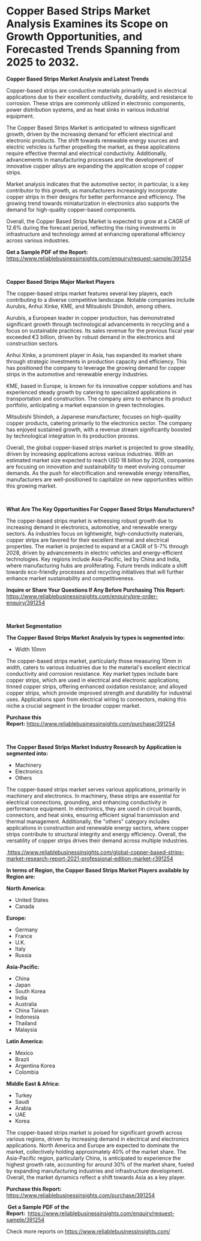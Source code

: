<p><h1>Copper Based Strips Market Analysis Examines its Scope on Growth Opportunities, and Forecasted Trends Spanning from 2025 to 2032.</h1></p><p><strong>Copper Based Strips Market Analysis and Latest Trends</strong></p>
<p><p>Copper-based strips are conductive materials primarily used in electrical applications due to their excellent conductivity, durability, and resistance to corrosion. These strips are commonly utilized in electronic components, power distribution systems, and as heat sinks in various industrial equipment.</p><p>The Copper Based Strips Market is anticipated to witness significant growth, driven by the increasing demand for efficient electrical and electronic products. The shift towards renewable energy sources and electric vehicles is further propelling the market, as these applications require effective thermal and electrical conductivity. Additionally, advancements in manufacturing processes and the development of innovative copper alloys are expanding the application scope of copper strips.</p><p>Market analysis indicates that the automotive sector, in particular, is a key contributor to this growth, as manufacturers increasingly incorporate copper strips in their designs for better performance and efficiency. The growing trend towards miniaturization in electronics also supports the demand for high-quality copper-based components.</p><p>Overall, the Copper Based Strips Market is expected to grow at a CAGR of 12.6% during the forecast period, reflecting the rising investments in infrastructure and technology aimed at enhancing operational efficiency across various industries.</p></p>
<p><strong>Get a Sample PDF of the Report:&nbsp;</strong> <a href="https://www.reliablebusinessinsights.com/enquiry/request-sample/391254?utm_campaign=115&utm_medium=2&utm_source=Github&utm_content=ia&utm_term=16012025&utm_id=copper-based-strips">https://www.reliablebusinessinsights.com/enquiry/request-sample/391254</a></p>
<p>&nbsp;</p>
<p><strong>Copper Based Strips Major Market Players</strong></p>
<p><p>The copper-based strips market features several key players, each contributing to a diverse competitive landscape. Notable companies include Aurubis, Anhui Xinke, KME, and Mitsubishi Shindoh, among others. </p><p>Aurubis, a European leader in copper production, has demonstrated significant growth through technological advancements in recycling and a focus on sustainable practices. Its sales revenue for the previous fiscal year exceeded €3 billion, driven by robust demand in the electronics and construction sectors.</p><p>Anhui Xinke, a prominent player in Asia, has expanded its market share through strategic investments in production capacity and efficiency. This has positioned the company to leverage the growing demand for copper strips in the automotive and renewable energy industries. </p><p>KME, based in Europe, is known for its innovative copper solutions and has experienced steady growth by catering to specialized applications in transportation and construction. The company aims to enhance its product portfolio, anticipating a market expansion in green technologies.</p><p>Mitsubishi Shindoh, a Japanese manufacturer, focuses on high-quality copper products, catering primarily to the electronics sector. The company has enjoyed sustained growth, with a revenue stream significantly boosted by technological integration in its production process.</p><p>Overall, the global copper-based strips market is projected to grow steadily, driven by increasing applications across various industries. With an estimated market size expected to reach USD 18 billion by 2026, companies are focusing on innovation and sustainability to meet evolving consumer demands. As the push for electrification and renewable energy intensifies, manufacturers are well-positioned to capitalize on new opportunities within this growing market.</p></p>
<p>&nbsp;</p>
<p><strong>What Are The Key Opportunities For Copper Based Strips Manufacturers?</strong></p>
<p><p>The copper-based strips market is witnessing robust growth due to increasing demand in electronics, automotive, and renewable energy sectors. As industries focus on lightweight, high-conductivity materials, copper strips are favored for their excellent thermal and electrical properties. The market is projected to expand at a CAGR of 5-7% through 2028, driven by advancements in electric vehicles and energy-efficient technologies. Key regions include Asia-Pacific, led by China and India, where manufacturing hubs are proliferating. Future trends indicate a shift towards eco-friendly processes and recycling initiatives that will further enhance market sustainability and competitiveness.</p></p>
<p><strong>Inquire or Share Your Questions If Any Before Purchasing This Report:</strong> <a href="https://www.reliablebusinessinsights.com/enquiry/pre-order-enquiry/391254?utm_campaign=115&utm_medium=2&utm_source=Github&utm_content=ia&utm_term=16012025&utm_id=copper-based-strips">https://www.reliablebusinessinsights.com/enquiry/pre-order-enquiry/391254</a></p>
<p>&nbsp;</p>
<p><strong>Market Segmentation</strong></p>
<p><strong>The Copper Based Strips Market Analysis by types is segmented into:</strong></p>
<p><ul><li>Width 10mm</li></ul></p>
<p><p>The copper-based strips market, particularly those measuring 10mm in width, caters to various industries due to the material's excellent electrical conductivity and corrosion resistance. Key market types include bare copper strips, which are used in electrical and electronic applications; tinned copper strips, offering enhanced oxidation resistance; and alloyed copper strips, which provide improved strength and durability for industrial uses. Applications span from electrical wiring to connectors, making this niche a crucial segment in the broader copper market.</p></p>
<p><strong>Purchase this Report:&nbsp;</strong><a href="https://www.reliablebusinessinsights.com/purchase/391254?utm_campaign=115&utm_medium=2&utm_source=Github&utm_content=ia&utm_term=16012025&utm_id=copper-based-strips">https://www.reliablebusinessinsights.com/purchase/391254</a></p>
<p>&nbsp;</p>
<p><strong>The Copper Based Strips Market Industry Research by Application is segmented into:</strong></p>
<p><ul><li>Machinery</li><li>Electronics</li><li>Others</li></ul></p>
<p><p>The copper-based strips market serves various applications, primarily in machinery and electronics. In machinery, these strips are essential for electrical connections, grounding, and enhancing conductivity in performance equipment. In electronics, they are used in circuit boards, connectors, and heat sinks, ensuring efficient signal transmission and thermal management. Additionally, the "others" category includes applications in construction and renewable energy sectors, where copper strips contribute to structural integrity and energy efficiency. Overall, the versatility of copper strips drives their demand across multiple industries.</p></p>
<p><a href="https://www.reliablebusinessinsights.com/global-copper-based-strips-market-research-report-2021-professional-edition-market-r391254?utm_campaign=115&utm_medium=2&utm_source=Github&utm_content=ia&utm_term=16012025&utm_id=copper-based-strips">&nbsp;https://www.reliablebusinessinsights.com/global-copper-based-strips-market-research-report-2021-professional-edition-market-r391254</a></p>
<p><strong>In terms of Region, the Copper Based Strips Market Players available by Region are:</strong></p>
<p>
    <p> <strong> North America: </strong>
        <ul>
            <li>United States</li>
            <li>Canada</li>
        </ul>
        </p> 
    <p> <strong> Europe: </strong>
        <ul>
            <li>Germany</li>
            <li>France</li>
            <li>U.K.</li>
            <li>Italy</li>
            <li>Russia</li>
        </ul>
        </p> 
    <p> <strong> Asia-Pacific: </strong>
        <ul>
            <li>China</li>
            <li>Japan</li>
            <li>South Korea</li>
            <li>India</li>
            <li>Australia</li>
            <li>China Taiwan</li>
            <li>Indonesia</li>
            <li>Thailand</li>
            <li>Malaysia</li>
        </ul>
        </p> 
    <p> <strong> Latin America: </strong>
        <ul>
            <li>Mexico</li>
            <li>Brazil</li>
            <li>Argentina Korea</li>
            <li>Colombia</li>
        </ul>
        </p> 
    <p> <strong> Middle East & Africa: </strong>
        <ul>
            <li>Turkey</li>
            <li>Saudi</li>
            <li>Arabia</li>
            <li>UAE</li>
            <li>Korea</li>
        </ul>
    </p>
    </p>
<p><p>The copper-based strips market is poised for significant growth across various regions, driven by increasing demand in electrical and electronics applications. North America and Europe are expected to dominate the market, collectively holding approximately 40% of the market share. The Asia-Pacific region, particularly China, is anticipated to experience the highest growth rate, accounting for around 30% of the market share, fueled by expanding manufacturing industries and infrastructure development. Overall, the market dynamics reflect a shift towards Asia as a key player.</p></p>
<p><strong>Purchase this Report: </strong><a href="https://www.reliablebusinessinsights.com/purchase/391254?utm_campaign=115&utm_medium=2&utm_source=Github&utm_content=ia&utm_term=16012025&utm_id=copper-based-strips">https://www.reliablebusinessinsights.com/purchase/391254</a></p>
<p>&nbsp;<strong>Get a Sample PDF of the Report:&nbsp;&nbsp;</strong><a href="https://www.reliablebusinessinsights.com/enquiry/request-sample/391254?utm_campaign=115&utm_medium=2&utm_source=Github&utm_content=ia&utm_term=16012025&utm_id=copper-based-strips">https://www.reliablebusinessinsights.com/enquiry/request-sample/391254</a></p>
<p><strong></strong></p>
<p>Check more reports on <a href="https://www.reliablebusinessinsights.com/?utm_campaign=115&utm_medium=2&utm_source=Github&utm_content=ia&utm_term=16012025&utm_id=copper-based-strips">https://www.reliablebusinessinsights.com/</a></p>